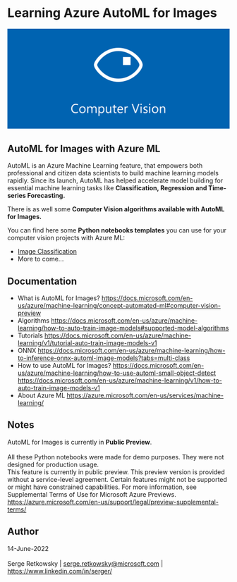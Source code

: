 # Learning Azure AutoML for Images

<img src="computer_vision_banner.png">

## AutoML for Images with Azure ML
AutoML is an Azure Machine Learning feature, that empowers both professional and citizen data scientists to build machine learning models rapidly. Since its launch, AutoML has helped accelerate model building for essential machine learning tasks like **Classification, Regression and Time-series Forecasting.**

There is as well some **Computer Vision algorithms available with AutoML for Images.**

You can find here some **Python notebooks templates** you can use for your computer vision projects with Azure ML:
- [Image Classification](https://github.com/retkowsky/Azure_AutoMLforImages_Learn/tree/main/Image_Classification)
- More to come...

## Documentation

- What is AutoML for Images?
https://docs.microsoft.com/en-us/azure/machine-learning/concept-automated-ml#computer-vision-preview
- Algorithms
https://docs.microsoft.com/en-us/azure/machine-learning/how-to-auto-train-image-models#supported-model-algorithms
- Tutorials
https://docs.microsoft.com/en-us/azure/machine-learning/v1/tutorial-auto-train-image-models-v1
- ONNX
https://docs.microsoft.com/en-us/azure/machine-learning/how-to-inference-onnx-automl-image-models?tabs=multi-class
- How to use AutoML for Images?
https://docs.microsoft.com/en-us/azure/machine-learning/how-to-use-automl-small-object-detect
https://docs.microsoft.com/en-us/azure/machine-learning/v1/how-to-auto-train-image-models-v1
- About Azure ML
https://azure.microsoft.com/en-us/services/machine-learning/

## Notes
AutoML for Images is currently in <b>Public Preview</b>.
<br><br>
All these Python notebooks were made for demo purposes. They were not designed for production usage.<br>
This feature is currently in public preview. This preview version is provided without a service-level agreement. Certain features might not be supported or might have constrained capabilities. For more information, see Supplemental Terms of Use for Microsoft Azure Previews.<br>
https://azure.microsoft.com/en-us/support/legal/preview-supplemental-terms/

## Author
14-June-2022
<br><br>
Serge Retkowsky | serge.retkowsky@microsoft.com | https://www.linkedin.com/in/serger/

